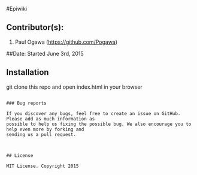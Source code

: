 #Epiwiki

## Contributor(s):
1. Paul Ogawa (https://github.com/Pogawa)


##Date: Started June 3rd, 2015

## Installation


git clone this repo and open index.html in your browser

```

### Bug reports

If you discover any bugs, feel free to create an issue on GitHub. Please add as much information as
possible to help us fixing the possible bug. We also encourage you to help even more by forking and
sending us a pull request.



## License

MIT License. Copyright 2015
